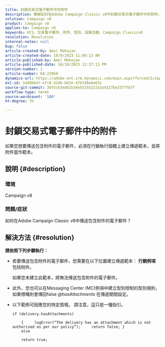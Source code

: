 ```yaml
---
title: 封鎖交易式電子郵件中的附件
description: 瞭解如何在Adobe Campaign Classic v8中封鎖交易式電子郵件中的附件。 在行銷執行個體上建立傳遞範本。
solution: Campaign v8
product: Campaign v8
applies-to: Campaign v8
keywords: KCS、交易電子郵件、附件、型別、促銷活動、Campaign Classicv8
resolution: Resolution
internal-notes: null
bug: false
article-created-by: Amol Mahajan
article-created-date: 10/9/2023 11:09:13 AM
article-published-by: Amol Mahajan
article-published-date: 10/10/2023 12:27:13 PM
version-number: 1
article-number: KA-22969
dynamics-url: https://adobe-ent.crm.dynamics.com/main.aspx?forceUCI=1&pagetype=entityrecord&etn=knowledgearticle&id=e0cb2043-9466-ee11-9ae7-6045bd0061cb
exl-id: 54d8b647-efc8-424b-bb3e-4fb7d6ebe63c
source-git-commit: 36f5c63edb1b3de55155222a2e4327be33f7fb7f
workflow-type: tm+mt
source-wordcount: '180'
ht-degree: 3%

---
```


# 封鎖交易式電子郵件中的附件


如果您想要傳送包含附件的電子郵件，必須在行銷執行個體上建立傳遞範本，並將附件當作範本。

## 說明 {#description}


### <b>環境</b>

Campaign v8



### <b>問題/症狀</b>

如何在Adobe Campaign Classic v8中傳送包含附件的電子郵件？


## 解決方法 {#resolution}

<b>請依照下列步驟執行：</b>
- 若要傳送包含附件的電子郵件，您需要在以下位置建立傳遞範本： <b>行銷例項</b> 包括附件。

  如果您未建立此範本，將無法傳送包含附件的電子郵件。



- 此外，您也可以在Messaging Center (MC)例項中建立型別控制的型別規則，如果標幟則會傳回false *@hasAttachments* 在傳遞期間設定。
- 以下範例可因應您的特定情境。 請注意，這只是一種指引。




  ```
  if (delivery.hasAttachments)
  
      {     logError(“The delivery has an attachment which is not authorised as per our policy”);     return false; }
      else
  
      return true;
  ```
